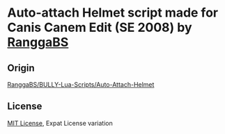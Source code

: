 # Auto-attach Helmet script made for Canis Canem Edit (SE 2008) by [RanggaBS](https://github.com/RanggaBS)
## Origin
[RanggaBS](https://github.com/RanggaBS)[/BULLY-Lua-Scripts](https://github.com/RanggaBS/BULLY-Lua-Scripts)[/Auto-Attach-Helmet](https://github.com/RanggaBS/BULLY-Lua-Scripts/tree/main/Auto-Attach-Helmet)

## License
[MIT License](https://github.com/RanggaBS/BULLY-Lua-Scripts#), Expat License variation
